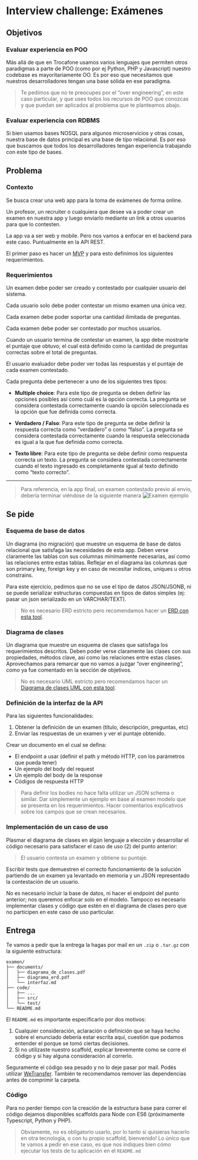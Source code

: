 # Interview challenge: Exámenes

## Objetivos

### Evaluar experiencia en POO
Más allá de que en Trocafone usamos varios lenguajes que permiten otros paradigmas a parte de POO (como por ej Python, PHP y Javascript) nuestro codebase es mayoritariamente OO. Es por eso que necesitamos que nuestros desarrolladores tengan una base sólida en ese paradigma.

> Te pedimos que no te preocupes por el “over engineering”, en este caso particular, y que uses todos los recursos de POO que conozcas y que puedan ser aplicados al problema que te planteamos abajo. 

### Evaluar experiencia con RDBMS
Si bien usamos bases NOSQL para algunos microservicios y otras cosas, nuestra base de datos principal es una base de tipo relacional. Es por eso que buscamos que todos los desarrolladores tengan experiencia trabajando con este tipo de bases.

## Problema

### Contexto
Se busca crear una web app para la toma de exámenes de forma online.

Un profesor, un recruiter o cualquiera que desee va a poder crear un examen en nuestra app y luego enviarlo mediante un link a otros usuarios para que lo contesten.

La app va a ser web y mobile. Pero nos vamos a enfocar en el backend para este caso.
Puntualmente en la API REST.

El primer paso es hacer un [MVP](https://en.wikipedia.org/wiki/Minimum_viable_product) y para esto definimos los siguientes requerimientos.

### Requerimientos
Un examen debe poder ser creado y contestado por cualquier usuario del sistema.

Cada usuario solo debe poder contestar un mismo examen una única vez. 

Cada examen debe poder soportar una cantidad ilimitada de preguntas.

Cada examen debe poder ser contestado por muchos usuarios.

Cuando un usuario termina de contestar un examen, la app debe mostrarle el puntaje que obtuvo; el cual está definido como la cantidad de preguntas correctas sobre el total de preguntas.

El usuario evaluador debe poder ver todas las respuestas y el puntaje de cada examen contestado.

Cada pregunta debe pertenecer a uno de los siguientes tres tipos:

- **Multiple choice**:
Para este tipo de pregunta se deben definir las opciones posibles así como cuál es la opción correcta.
La pregunta se considera contestada correctamente cuando la opción seleccionada es la opción que fue definida como correcta.

- **Verdadero / Falso**:
Para este tipo de pregunta se debe definir la respuesta correcta como “verdadero” o como “falso”.
La pregunta se considera contestada correctamente cuando la respuesta seleccionada es igual a la que fue definida como correcta.

- **Texto libre**:
Para este tipo de pregunta se debe definir como respuesta correcta un texto.
La pregunta se considera contestada correctamente cuando el texto ingresado es completamente igual al texto definido como “texto correcto”.

----------------

> Para referencia, en la app final, un examen contestado previo al envio, debería terminar viéndose de la siguiente manera
> ![Examen ejemplo](./assets/examen.png)

## Se pide

### Esquema de base de datos

Un diagrama (no migración) que muestre un esquema de base de datos relacional que satisfaga las necesidades de esta app. Deben verse claramente las tablas con sus columnas mínimamente necesarias, así como las relaciones entre estas tablas. Reflejar en el diagrama las columnas que son primary key, foreign key y en caso de necesitar índices, uniques u otros constrains.

Para este ejercicio, pedimos que no se use el tipo de datos JSON/JSONB, ni se puede serializar estructuras compuestas en tipos de datos simples (ej: pasar un json serializado en un VARCHAR/TEXT).

> No es necesario ERD estricto pero recomendamos hacer un [ERD con esta tool](https://www.lucidchart.com/pages/examples/er-diagram-tool).

### Diagrama de clases
Un diagrama que muestre un esquema de clases que satisfaga los requerimientos descritos. Deben poder verse claramente las clases con sus propiedades, métodos clave, así como las relaciones entre estas clases.
Aprovechamos para remarcar que no vamos a juzgar “over engineering”, como ya fue comentado en la sección de objetivos.

> No es necesario UML estricto pero recomendamos hacer un [Diagrama de clases UML con esta tool](https://www.lucidchart.com/pages/examples/uml_diagram_tool).

### Definición de la interfaz de la API
Para las siguientes funcionalidades:
1. Obtener la definición de un examen (título, descripción, preguntas, etc)
2. Enviar las respuestas de un examen y ver el puntaje obtenido.

Crear un documento en el cual se defina:
- El endpoint a usar (definir el path y método HTTP, con los parámetros que pueda tener)
- Un ejemplo del body del request
- Un ejemplo del body de la response
- Códigos de respuesta HTTP

> Para definir los bodies no hace falta utilizar un JSON schema o similar.
Dar simplemente un ejemplo en base al examen modelo que se presenta en los requerimientos. Hacer comentarios explicativos sobre los campos que se crean necesarios.

### Implementación de un caso de uso
Plasmar el diagrama de clases en algún lenguaje a elección y desarrollar el código necesario para satisfacer el caso de uso (2) del punto anterior:

> El usuario contesta un examen y obtiene su puntaje.

Escribir tests que demuestren el correcto funcionamiento de la solución partiendo de un examen ya levantado en memoria y un JSON representado la contestación de un usuario. 

No es necesario incluir la base de datos, ni hacer el endpoint del punto anterior; nos queremos enfocar solo en el modelo. Tampoco es necesario implementar clases y código que estén en el diagrama de clases pero que no participen en este caso de uso particular.


## Entrega

Te vamos a pedir que la entrega la hagas por mail en un `.zip` o `.tar.gz` con la siguiente estructura:
```
examen/
├── documents/
│   ├── diagrama_de_clases.pdf
│   ├── diagrama_erd.pdf
│   └── interfaz.md
├── code/
│   ├── ...
│   ├── src/
│   └── test/
└── README.md
```

El `README.md` es importante especificarlo por dos motivos:
1. Cualquier consideración, aclaración o definición que se haya hecho sobre el enunciado debería estar escrita aquí, cuestión que podamos entender el porque se tomó ciertas decisiones.
2. Si no utilizaste nuestro scaffold, explicar brevemente como se corre el código y si hay alguna consideración al correrlo.

Seguramente el código sea pesado y no lo deje pasar por mail. Podés utilizar [WeTransfer](https://wetransfer.com/). También te recomendamos remover las dependencias antes de comprimir la carpeta.

### Código
Para no perder tiempo con la creación de la estructura base para correr el código dejamos disponibles scaffolds para Node con ES6 (próximamente Typescript, Python y PHP).

> Obviamente, no es obligatorio usarlo, por lo tanto si quisieras hacerlo en otra tecnologia, o con tu propio scaffold, bienvenido!
Lo único que te vamos a pedir en ese caso, es que nos indiques bien cómo ejecutar los tests de tu aplicación en el `README.md`
